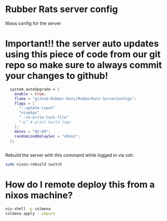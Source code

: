 # Rubber Rats server config

Nixos config for the server

# Important!! the server auto updates using this piece of code from our git repo so make sure to always commit your changes to github!

```nix
  system.autoUpgrade = {
    enable = true;
    flake = "github:Rubber-Rats/RubberRats-ServerConfigs";
    flags = [
      "--update-input"
      "nixpkgs"
      "--no-write-lock-file"
      "-L" # print build logs
    ];
    dates = "02:00";
    randomizedDelaySec = "45min";
  };
 
```

Rebuild the server with this command while logged in via ssh:

```sh
sudo nixos-rebuild switch
```

# How do I remote deploy this from a nixos machine?

```sh
nix-shell -p colmena
colmena apply --impure
```
